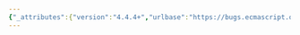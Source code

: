 ```yaml
---
{"_attributes":{"version":"4.4.4+","urlbase":"https://bugs.ecmascript.org/","maintainer":"dherman@mozilla.com"},"bug":{"bug_id":2389,"creation_ts":"2013-12-13 08:01:00 -0800","short_desc":"14.4.11, \"GeneratorBody : Comprehension\": Collapse steps 4-6 into a single step","delta_ts":"2014-08-25 08:29:24 -0700","product":"Draft for 6th Edition","component":"technical issue","version":"Rev 21: November 8, 2013 Draft","rep_platform":"All","op_sys":"All","bug_status":"RESOLVED","resolution":"FIXED","priority":"Normal","bug_severity":"normal","everconfirmed":true,"reporter":{"uid":"andrebargull","name":"André Bargull"},"assigned_to":{"uid":"allen","name":"Allen Wirfs-Brock"},"long_desc":[{"commentid":6936,"comment_count":0,"who":{"uid":"andrebargull","name":"André Bargull"},"bug_when":"2013-12-13 08:01:00 -0800","thetext":"14.4.11 Runtime Semantics: EvaluateBody, \"GeneratorBody : Comprehension\":\n\nSteps 4-6 can be merged into a single step:\n\n> 4. Return the result of GeneratorStart(G, Comprehension).\n\n\nThis was already done for \"GeneratorBody : FunctionBody\"."},{"commentid":9746,"comment_count":1,"who":{"uid":"allen","name":"Allen Wirfs-Brock"},"bug_when":"2014-08-09 12:32:06 -0700","thetext":"generator comprehensions removed in rev27"},{"commentid":9905,"comment_count":2,"who":{"uid":"allen","name":"Allen Wirfs-Brock"},"bug_when":"2014-08-25 08:29:24 -0700","thetext":"fixed in rev27 draft"}]}}
---
```


